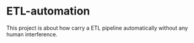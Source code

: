 # ETL-automation
This project is about how carry a ETL pipeline automatically without any human interference.
